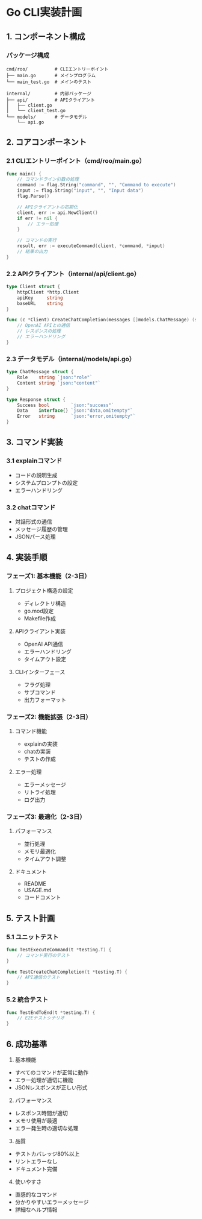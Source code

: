 # Go CLI実装計画

## 1. コンポーネント構成

### パッケージ構成
```
cmd/roo/          # CLIエントリーポイント
├── main.go       # メインプログラム
└── main_test.go  # メインのテスト

internal/         # 内部パッケージ
├── api/          # APIクライアント
│   ├── client.go
│   └── client_test.go
└── models/       # データモデル
    └── api.go
```

## 2. コアコンポーネント

### 2.1 CLIエントリーポイント（cmd/roo/main.go）
```go
func main() {
    // コマンドライン引数の処理
    command := flag.String("command", "", "Command to execute")
    input := flag.String("input", "", "Input data")
    flag.Parse()

    // APIクライアントの初期化
    client, err := api.NewClient()
    if err != nil {
        // エラー処理
    }

    // コマンドの実行
    result, err := executeCommand(client, *command, *input)
    // 結果の出力
}
```

### 2.2 APIクライアント（internal/api/client.go）
```go
type Client struct {
    httpClient *http.Client
    apiKey     string
    baseURL    string
}

func (c *Client) CreateChatCompletion(messages []models.ChatMessage) (string, error) {
    // OpenAI APIとの通信
    // レスポンスの処理
    // エラーハンドリング
}
```

### 2.3 データモデル（internal/models/api.go）
```go
type ChatMessage struct {
    Role    string `json:"role"`
    Content string `json:"content"`
}

type Response struct {
    Success bool        `json:"success"`
    Data    interface{} `json:"data,omitempty"`
    Error   string      `json:"error,omitempty"`
}
```

## 3. コマンド実装

### 3.1 explainコマンド
- コードの説明生成
- システムプロンプトの設定
- エラーハンドリング

### 3.2 chatコマンド
- 対話形式の通信
- メッセージ履歴の管理
- JSONパース処理

## 4. 実装手順

### フェーズ1: 基本機能（2-3日）
1. プロジェクト構造の設定
   - ディレクトリ構造
   - go.mod設定
   - Makefile作成

2. APIクライアント実装
   - OpenAI API通信
   - エラーハンドリング
   - タイムアウト設定

3. CLIインターフェース
   - フラグ処理
   - サブコマンド
   - 出力フォーマット

### フェーズ2: 機能拡張（2-3日）
1. コマンド機能
   - explainの実装
   - chatの実装
   - テストの作成

2. エラー処理
   - エラーメッセージ
   - リトライ処理
   - ログ出力

### フェーズ3: 最適化（2-3日）
1. パフォーマンス
   - 並行処理
   - メモリ最適化
   - タイムアウト調整

2. ドキュメント
   - README
   - USAGE.md
   - コードコメント

## 5. テスト計画

### 5.1 ユニットテスト
```go
func TestExecuteCommand(t *testing.T) {
    // コマンド実行のテスト
}

func TestCreateChatCompletion(t *testing.T) {
    // API通信のテスト
}
```

### 5.2 統合テスト
```go
func TestEndToEnd(t *testing.T) {
    // E2Eテストシナリオ
}
```

## 6. 成功基準

1. 基本機能
- すべてのコマンドが正常に動作
- エラー処理が適切に機能
- JSONレスポンスが正しい形式

2. パフォーマンス
- レスポンス時間が適切
- メモリ使用が最適
- エラー発生時の適切な処理

3. 品質
- テストカバレッジ80%以上
- リントエラーなし
- ドキュメント完備

4. 使いやすさ
- 直感的なコマンド
- 分かりやすいエラーメッセージ
- 詳細なヘルプ情報